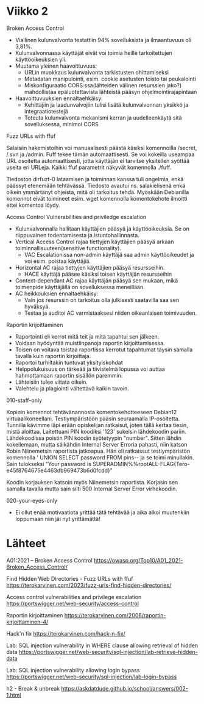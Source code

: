 # Viikko 2
Broken Access Control
- Viallinen kulunvalvonta testattiin 94% sovelluksista ja ilmaantuvuus oli 3,81%.
- Kulunvalvonnassa käyttäjät eivät voi toimia heille tarkoitettujen käyttöoikeuksien yli.
- Muutama yleinen haavoittuvuus:
  - URLin muokkaus kulunvalvonta tarkistusten ohittamiseksi
  - Metadatan manipulointi, esim. cookie asetusten toisto tai peukalointi
  - Miskonfiguraatio CORS:ssa(lähteiden välinen resurssien jako?) mahdollistaa epäluotettavista lähteistä pääsyn ohjelmointirajapintaan
- Haavoittuvuuksien ennaltaehkäisy:
  - Kehittäjiin ja laadunvalvojiin tulisi lisätä kulunvalvonnan yksikkö ja integraatiotestejä
  - Toteuta kulunvalvonta mekanismi kerran ja uudelleenkäytä sitä sovelluksessa, minimoi CORS

Fuzz URLs with ffuf

Salaisiin hakemistoihin voi manuaalisesti päästä käsiksi komennoilla /secret, /.svn ja /admin. Fuff tekee tämän automaattisesti. Se voi kokeilla useampaa URL osoitetta automaattisesti, jotta käyttäjän ei tarvitse yksitellen syöttää useita eri URLeja. Kaikki ffuf parametrit näkyvät komennolla ./fuff. 

Tiedoston dirfuzt-0 lataamisen ja toiminnan kanssa tuli ongelmia, enkä päässyt etenemään tehtävässä. Tiedosto avautui ns. salakielisenä enkä oikein ymmärtänyt ohjeista, mitä oli tarkoitus tehdä. Myöskään Debianilla komennot eivät toimineet esim. wget komennolla komentokehote ilmoitti ettei komentoa löydy.

Access Control Vulnerabilities and priviledge escalation
- Kulunvalvonnalla hallitaan käyttäjien pääsyä ja käyttöoikeuksia. Se on riippuvainen todentamisesta ja istuntohallinnasta.
- Vertical Access Control rajaa tiettyjen käyttäjien pääsyä arkaan toiminnallisuuteen(sensitive functionality).
  - VAC Escalationissa non-admin käyttäjä saa admin käyttöoikeudet ja voi esim. poistaa käyttäjiä.
- Horizontal AC rajaa tiettyjen käyttäjien pääsyä resursseihin.
  - HACE käyttäjä pääsee käsiksi toisen käyttäjän resursseihin
- Context-dependant AC rajaa käyttäjän pääsyä sen mukaan, mikä toimenpide käyttäjällä on sovelluksessa meneillään.
- AC heikkouksien ennaltaehkäisy:
  - Vain jos resurssin on tarkoitus olla julkisesti saatavilla saa sen hyväksyä.
  - Testaa ja auditoi AC varmistaaksesi niiden oikeanlaisen toimivuuden.

Raportin krijoittaminen
- Raportointi eli kerrot mitä teit ja mitä tapahtui sen jälkeen.
- Voidaan hyödyntää muistiinpanoja raportin kirjoittamisessa.
- Toisen on voitava toistaa raportissa kerrotut tapahtumat täysin samalla tavalla kuin raportin kirjoittaja.
- Raportoi turhiltakin tuntuvat yksityiskohdat
- Helppolukuisuus on tärkeää ja tiivistelmä lopussa voi auttaa hahmottamaan raportin sisällön paremmin.
- Lähteisiin tulee viitata oikein.
- Valehtelu ja plagiointi vältettävä kaikin tavoin.

010-staff-only

Kopioin komennot tehtävänannosta komentokehotteeseen Debian12 virtuaalikoneellani. Testiympäristöön pääsin seuraamalla IP-osoitetta. Tunnilla kävimme läpi erään opiskelijan ratkaisut, joten tällä kertaa tiesin, mistä aloittaa. Laitettuani PIN koodiksi '123' sukelsin lähdekoodin pariin. Lähdekoodissa poistin PIN koodin syötetyypin "number". Sitten lähdin kokeilemaan, mutta säikähdin Internal Server Erroria pahasti, niin katson Robin Niinemetsin raportista jatkoapua. Hän oli ratkaissut testiympäristön komennolla ' UNION SELECT password FROM pins-- ja se toimi minullakin. Sain tulokseksi "Your password is SUPERADMIN%%rootALL-FLAG{Tero-e45f8764675e4463db969473b6d0fcdd}"

Koodin korjauksen katsoin myös Niinemetsin raportista. Korjasin sen samalla tavalla mutta sain silti 500 Internal Server Error virhekoodin.

020-your-eyes-only
- Ei ollut enää motivaatiota yrittää tätä tehtävää ja aika alkoi muutenkiin loppumaan niin jäi nyt yrittämättä!


# Lähteet
A01:2021 – Broken Access Control https://owasp.org/Top10/A01_2021-Broken_Access_Control/

Find Hidden Web Directories - Fuzz URLs with ffuf https://terokarvinen.com/2023/fuzz-urls-find-hidden-directories/

Access control vulnerabilities and privilege escalation https://portswigger.net/web-security/access-control

Raportin kirjoittaminen https://terokarvinen.com/2006/raportin-kirjoittaminen-4/

Hack'n fix https://terokarvinen.com/hack-n-fix/

Lab: SQL injection vulnerability in WHERE clause allowing retrieval of hidden data https://portswigger.net/web-security/sql-injection/lab-retrieve-hidden-data

Lab: SQL injection vulnerability allowing login bypass https://portswigger.net/web-security/sql-injection/lab-login-bypass

h2 - Break & unbreak https://askdatdude.github.io/school/answers/002-1.html
